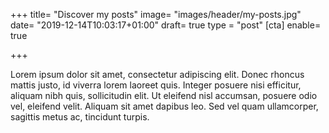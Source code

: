 +++
title= "Discover my posts"
image= "images/header/my-posts.jpg"
date= "2019-12-14T10:03:17+01:00"
draft= true
type = "post"
[cta]
enable= true

+++

Lorem ipsum dolor sit amet, consectetur adipiscing elit. Donec rhoncus mattis justo, id viverra lorem laoreet quis. Integer posuere nisi efficitur, aliquam nibh quis, sollicitudin elit. Ut eleifend nisl accumsan, posuere odio vel, eleifend velit. Aliquam sit amet dapibus leo. Sed vel quam ullamcorper, sagittis metus ac, tincidunt turpis. 